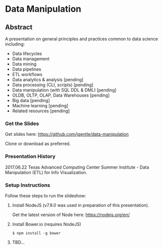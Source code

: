# Data Manipulation

## Abstract

A presentation on general principles and practices common to data science including:

* Data lifecycles
* Data management
* Data mining
* Data pipelines
* ETL workflows
* Data analytics & analysis  [pending]
* Data processing (CLI, scripts)  [pending]
* Data manipulation (with SQL DDL & DML)  [pending]
* OLDB, OLTP, OLAP, Data Warehouses  [pending]
* Big data  [pending]
* Machine learning  [pending]
* Related resources  [pending]

### Get the Slides

Get slides here: https://github.com/jgentle/data-manipulation

Clone or download as preferred.

### Presentation History

2017.06.22 Texas Advanced Computing Center Summer Institute - Data Manipulation (ETL) for Info Visualization.

### Setup Instructions

Follow these steps to run the slideshow:

1) Install NodeJS (v7.9.0 was used in preparation of this presentation).

    Get the latest version of Node here: https://nodejs.org/en/

1) Install Bower.io (requires NodeJS)
    ```
    $ npm install -g bower
    ```

1) TBD...
